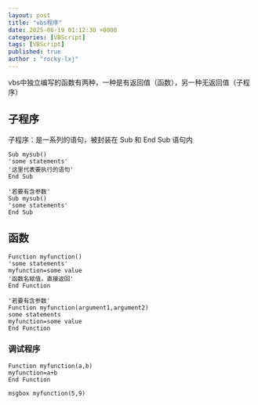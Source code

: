 ```yaml
---
layout: post
title: "vbs程序"
date: 2025-06-19 01:12:30 +0000
categories: [VBScript]
tags: [VBScript]
published: true
author : "rocky-lxj"
---
```


vbs中独立编写的函数有两种，一种是有返回值（函数），另一种无返回值（子程序）
## 子程序
子程序：是一系列的语句，被封装在 Sub 和 End Sub 语句内
```vbs
Sub mysub()
'some statements'
'这里代表要执行的语句'
End Sub

'若要有含参数'
Sub mysub()
'some statements'
End Sub
```

## 函数
```vbs
Function myfunction()
'some statements'
myfunction=some value
'函数名赋值，直接返回'
End Function

'若要有含参数'
Function myfunction(argument1,argument2)
some statements
myfunction=some value
End Function
```

### 调试程序
```vbs
Function myfunction(a,b)
myfunction=a+b
End Function

msgbox myfunction(5,9)

```
